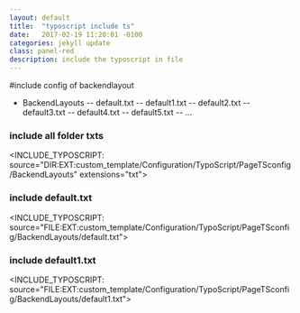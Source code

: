 ```yaml
---
layout: default
title:  "typoscript include ts"
date:   2017-02-19 11:20:01 -0100
categories: jekyll update
class: panel-red
description: include the typoscript in file
---
```


#include config of backendlayout
- BackendLayouts
    -- default.txt
    -- default1.txt
    -- default2.txt
    -- default3.txt
    -- default4.txt
    -- default5.txt
    -- ...

### include all folder txts
<INCLUDE_TYPOSCRIPT: source="DIR:EXT:custom_template/Configuration/TypoScript/PageTSconfig/BackendLayouts" extensions="txt">


### include default.txt
<INCLUDE_TYPOSCRIPT: source="FILE:EXT:custom_template/Configuration/TypoScript/PageTSconfig/BackendLayouts/default.txt">

### include default1.txt
<INCLUDE_TYPOSCRIPT: source="FILE:EXT:custom_template/Configuration/TypoScript/PageTSconfig/BackendLayouts/default1.txt">
